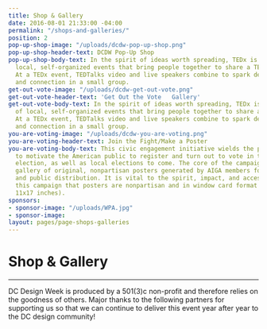 ```yaml
---
title: Shop & Gallery
date: 2016-08-01 21:33:00 -04:00
permalink: "/shops-and-galleries/"
position: 2
pop-up-shop-image: "/uploads/dcdw-pop-up-shop.png"
pop-up-shop-header-text: DCDW Pop-Up Shop
pop-up-shop-body-text: In the spirit of ideas worth spreading, TEDx is a program of
  local, self-organized events that bring people together to share a TED-like experience.
  At a TEDx event, TEDTalks video and live speakers combine to spark deep discussion
  and connection in a small group.
get-out-vote-image: "/uploads/dcdw-get-out-vote.png"
get-out-vote-header-text: 'Get Out the Vote   Gallery'
get-out-vote-body-text: In the spirit of ideas worth spreading, TEDx is a program
  of local, self-organized events that bring people together to share a TED-like experience.
  At a TEDx event, TEDTalks video and live speakers combine to spark deep discussion
  and connection in a small group.
you-are-voting-image: "/uploads/dcdw-you-are-voting.png"
you-are-voting-header-text: Join the Fight/Make a Poster
you-are-voting-body-text: This civic engagement initiative wields the power of design
  to motivate the American public to register and turn out to vote in the 2016 general
  election, as well as local elections to come. The core of the campaign is an online
  gallery of original, nonpartisan posters generated by AIGA members for printing
  and public distribution. It is vital to the spirit, impact, and accessibility of
  this campaign that posters are nonpartisan and in window card format (portrait,
  11x17 inches).
sponsors:
- sponsor-image: "/uploads/WPA.jpg"
- sponsor-image: 
layout: pages/page-shops-galleries
---
```


# Shop & Gallery

---

DC Design Week is produced by a 501(3)c non-profit and therefore relies on the goodness of others. Major thanks to the following partners for supporting us so that we can continue to deliver this event year after year to the DC design community!